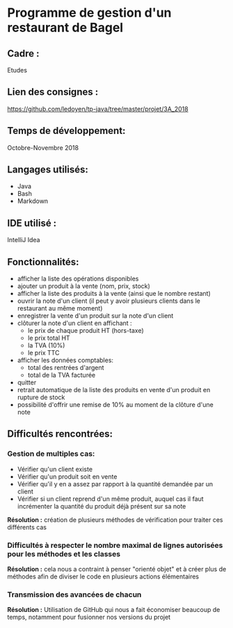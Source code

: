 # Programme de gestion d'un restaurant de Bagel

## Cadre :
Etudes

## Lien des consignes :
https://github.com/ledoyen/tp-java/tree/master/projet/3A_2018

## Temps de développement:
Octobre-Novembre 2018

## Langages utilisés:
- Java
- Bash
- Markdown

## IDE utilisé :
IntelliJ Idea

## Fonctionnalités:
- afficher la liste des opérations disponibles
- ajouter un produit à la vente (nom, prix, stock)
- afficher la liste des produits à la vente (ainsi que le nombre restant)
- ouvrir la note d'un client (il peut y avoir plusieurs clients dans le restaurant au même moment)
- enregistrer la vente d'un produit sur la note d'un client
- clôturer la note d'un client en affichant :
	- le prix de chaque produit HT (hors-taxe)
	- le prix total HT
	- la TVA (10%)
	- le prix TTC
- afficher les données comptables:
	- total des rentrées d'argent
	- total de la TVA facturée
- quitter
- retrait automatique de la liste des produits en vente d'un produit en rupture de stock
- possibilité d'offrir une remise de 10% au moment de la clôture d'une note

## Difficultés rencontrées:
### __Gestion de multiples cas:__
- Vérifier qu'un client existe
- Vérifier qu'un produit soit en vente
- Vérifier qu'il y en a assez par rapport à la quantité demandée par un client
- Vérifier si un client reprend d'un même produit, auquel cas il faut incrémenter la quantité du produit déjà présent sur sa note

**Résolution :** création de plusieurs méthodes de vérification pour traiter ces différents cas

### __Difficultés à respecter le nombre maximal de lignes autorisées pour les méthodes et les classes__
**Résolution :** cela nous a contraint à penser "orienté objet" et à créer plus de méthodes afin de diviser le code en plusieurs actions élémentaires

### __Transmission des avancées de chacun__<br/>
**Résolution :** Utilisation de GitHub qui nous a fait économiser beaucoup de temps, notamment pour fusionner nos versions du projet